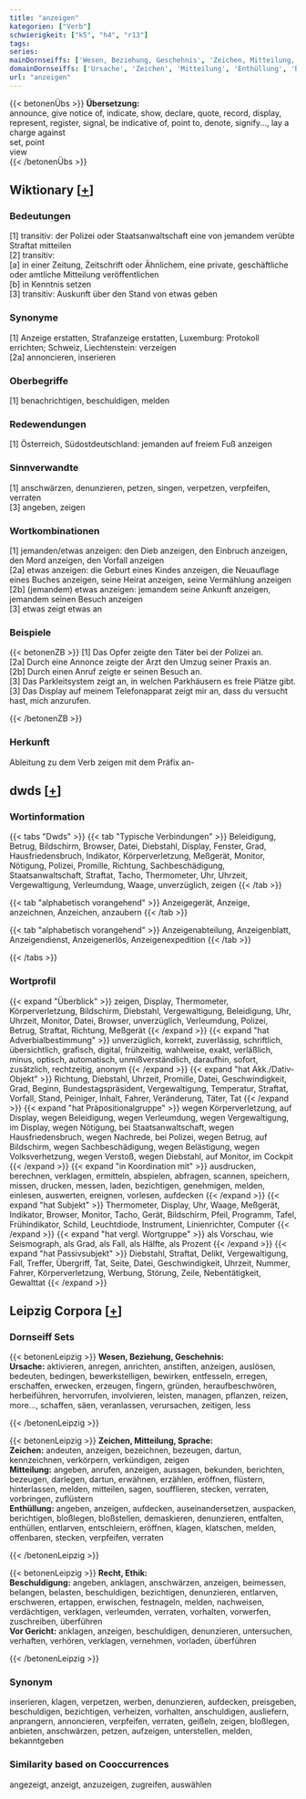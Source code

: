 ```yaml
---
title: "anzeigen"
kategorien: ["Verb"]
schwierigkeit: ["k5", "h4", "r13"]
tags:
series:
mainDornseiffs: ['Wesen, Beziehung, Geschehnis', 'Zeichen, Mitteilung, Sprache', 'Recht, Ethik']
domainDornseiffs: ['Ursache', 'Zeichen', 'Mitteilung', 'Enthüllung', 'Beschuldigung', 'Vor Gericht']
url: "anzeigen"
---
```


{{< betonenÜbs >}}
**Übersetzung:**  
announce, give notice of, indicate, show, declare, quote, record, display, represent, register, signal, be indicative  of, point to, denote, signify..., lay  a charge against  
set, point  
view  
{{< /betonenÜbs >}}

## Wiktionary [[+](https://de.wiktionary.org/wiki/anzeigen)]

### Bedeutungen
[1] transitiv: der Polizei oder Staatsanwaltschaft eine von jemandem verübte Straftat mitteilen  
[2] transitiv:  
[a] in einer Zeitung, Zeitschrift oder Ähnlichem, eine private, geschäftliche oder amtliche Mitteilung veröffentlichen  
[b] in Kenntnis setzen  
[3] transitiv: Auskunft über den Stand von etwas geben  

### Synonyme
[1] Anzeige erstatten, Strafanzeige erstatten, Luxemburg: Protokoll errichten; Schweiz, Liechtenstein: verzeigen  
[2a] annoncieren, inserieren  

### Oberbegriffe
[1] benachrichtigen, beschuldigen, melden  

### Redewendungen
[1] Österreich, Südostdeutschland: jemanden auf freiem Fuß anzeigen  

### Sinnverwandte
[1] anschwärzen, denunzieren, petzen, singen, verpetzen, verpfeifen, verraten  
[3] angeben, zeigen  

### Wortkombinationen
[1] jemanden/etwas anzeigen: den Dieb anzeigen, den Einbruch anzeigen, den Mord anzeigen, den Vorfall anzeigen  
[2a] etwas anzeigen: die Geburt eines Kindes anzeigen, die Neuauflage eines Buches anzeigen, seine Heirat anzeigen, seine Vermählung anzeigen  
[2b] (jemandem) etwas anzeigen: jemandem seine Ankunft anzeigen, jemandem seinen Besuch anzeigen  
[3] etwas zeigt etwas an  

### Beispiele
{{< betonenZB >}}
[1] Das Opfer zeigte den Täter bei der Polizei an.  
[2a] Durch eine Annonce zeigte der Arzt den Umzug seiner Praxis an.  
[2b] Durch einen Anruf zeigte er seinen Besuch an.  
[3] Das Parkleitsystem zeigt an, in welchen Parkhäusern es freie Plätze gibt.  
[3] Das Display auf meinem Telefonapparat zeigt mir an, dass du versucht hast, mich anzurufen.  

{{< /betonenZB >}}
### Herkunft
Ableitung zu dem Verb zeigen mit dem Präfix an-  



## dwds [[+](https://www.dwds.de/wb/anzeigen)]

### Wortinformation
{{< tabs "Dwds" >}}
{{< tab "Typische Verbindungen" >}}
Beleidigung, Betrug, Bildschirm, Browser, Datei, Diebstahl, Display, Fenster, Grad, Hausfriedensbruch, Indikator, Körperverletzung, Meßgerät, Monitor, Nötigung, Polizei, Promille, Richtung, Sachbeschädigung, Staatsanwaltschaft, Straftat, Tacho, Thermometer, Uhr, Uhrzeit, Vergewaltigung, Verleumdung, Waage, unverzüglich, zeigen
{{< /tab >}}

{{< tab "alphabetisch vorangehend" >}}
Anzeigegerät, Anzeige, anzeichnen, Anzeichen, anzaubern
{{< /tab >}}

{{< tab "alphabetisch vorangehend" >}}
Anzeigenabteilung, Anzeigenblatt, Anzeigendienst, Anzeigenerlös, Anzeigenexpedition
{{< /tab >}}

{{< /tabs >}}

### Wortprofil
{{< expand "Überblick" >}} zeigen, Display, Thermometer, Körperverletzung, Bildschirm, Diebstahl, Vergewaltigung, Beleidigung, Uhr, Uhrzeit, Monitor, Datei, Browser, unverzüglich, Verleumdung, Polizei, Betrug, Straftat, Richtung, Meßgerät {{< /expand >}}
{{< expand "hat Adverbialbestimmung" >}} unverzüglich, korrekt, zuverlässig, schriftlich, übersichtlich, grafisch, digital, frühzeitig, wahlweise, exakt, verläßlich, minus, optisch, automatisch, unmißverständlich, daraufhin, sofort, zusätzlich, rechtzeitig, anonym {{< /expand >}}
{{< expand "hat Akk./Dativ-Objekt" >}} Richtung, Diebstahl, Uhrzeit, Promille, Datei, Geschwindigkeit, Grad, Beginn, Bundestagspräsident, Vergewaltigung, Temperatur, Straftat, Vorfall, Stand, Peiniger, Inhalt, Fahrer, Veränderung, Täter, Tat {{< /expand >}}
{{< expand "hat Präpositionalgruppe" >}} wegen Körperverletzung, auf Display, wegen Beleidigung, wegen Verleumdung, wegen Vergewaltigung, im Display, wegen Nötigung, bei Staatsanwaltschaft, wegen Hausfriedensbruch, wegen Nachrede, bei Polizei, wegen Betrug, auf Bildschirm, wegen Sachbeschädigung, wegen Belästigung, wegen Volksverhetzung, wegen Verstoß, wegen Diebstahl, auf Monitor, im Cockpit {{< /expand >}}
{{< expand "in Koordination mit" >}} ausdrucken, berechnen, verklagen, ermitteln, abspielen, abfragen, scannen, speichern, missen, drucken, messen, laden, bezichtigen, genehmigen, melden, einlesen, auswerten, ereignen, vorlesen, aufdecken {{< /expand >}}
{{< expand "hat Subjekt" >}} Thermometer, Display, Uhr, Waage, Meßgerät, Indikator, Browser, Monitor, Tacho, Gerät, Bildschirm, Pfeil, Programm, Tafel, Frühindikator, Schild, Leuchtdiode, Instrument, Linienrichter, Computer {{< /expand >}}
{{< expand "hat vergl. Wortgruppe" >}} als Vorschau, wie Seismograph, als Grad, als Fall, als Hälfte, als Prozent {{< /expand >}}
{{< expand "hat Passivsubjekt" >}} Diebstahl, Straftat, Delikt, Vergewaltigung, Fall, Treffer, Übergriff, Tat, Seite, Datei, Geschwindigkeit, Uhrzeit, Nummer, Fahrer, Körperverletzung, Werbung, Störung, Zeile, Nebentätigkeit, Gewalttat {{< /expand >}}

## Leipzig Corpora [[+](https://corpora.uni-leipzig.de/en/res?word=anzeigen&corpusId=deu_newscrawl-public_2018)]

### Dornseiff Sets
{{< betonenLeipzig >}}
**Wesen, Beziehung, Geschehnis:**  
**Ursache:** aktivieren, anregen, anrichten, anstiften, anzeigen, auslösen, bedeuten, bedingen, bewerkstelligen, bewirken, entfesseln, erregen, erschaffen, erwecken, erzeugen, fingern, gründen, heraufbeschwören, herbeiführen, hervorrufen, involvieren, leisten, managen, pflanzen, reizen, more..., schaffen, säen, veranlassen, verursachen, zeitigen, less  

{{< /betonenLeipzig >}}


{{< betonenLeipzig >}}
**Zeichen, Mitteilung, Sprache:**  
**Zeichen:** andeuten, anzeigen, bezeichnen, bezeugen, dartun, kennzeichnen, verkörpern, verkündigen, zeigen  
**Mitteilung:** angeben, anrufen, anzeigen, aussagen, bekunden, berichten, bezeugen, darlegen, dartun, erwähnen, erzählen, eröffnen, flüstern, hinterlassen, melden, mitteilen, sagen, soufflieren, stecken, verraten, vorbringen, zuflüstern  
**Enthüllung:** angeben, anzeigen, aufdecken, auseinandersetzen, auspacken, berichtigen, bloßlegen, bloßstellen, demaskieren, denunzieren, entfalten, enthüllen, entlarven, entschleiern, eröffnen, klagen, klatschen, melden, offenbaren, stecken, verpfeifen, verraten  

{{< /betonenLeipzig >}}


{{< betonenLeipzig >}}
**Recht, Ethik:**  
**Beschuldigung:** angeben, anklagen, anschwärzen, anzeigen, beimessen, belangen, belasten, beschuldigen, bezichtigen, denunzieren, entlarven, erschweren, ertappen, erwischen, festnageln, melden, nachweisen, verdächtigen, verklagen, verleumden, verraten, vorhalten, vorwerfen, zuschreiben, überführen  
**Vor Gericht:** anklagen, anzeigen, beschuldigen, denunzieren, untersuchen, verhaften, verhören, verklagen, vernehmen, vorladen, überführen  

{{< /betonenLeipzig >}}

### Synonym
inserieren, klagen, verpetzen, werben, denunzieren, aufdecken, preisgeben, beschuldigen, bezichtigen, verheizen, vorhalten, anschuldigen, ausliefern, anprangern, annoncieren, verpfeifen, verraten, geißeln, zeigen, bloßlegen, anbieten, anschwärzen, petzen, aufzeigen, unterstellen, melden, bekanntgeben


### Similarity based on Cooccurrences
angezeigt, anzeigt, anzuzeigen, zugreifen, auswählen

